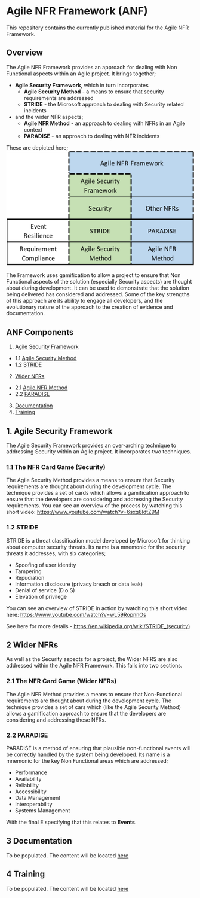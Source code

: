
# Agile NFR Framework (ANF)

This repository contains the currently published material for the Agile NFR Framework.

## Overview

The Agile NFR Framework provides an approach for dealing with Non Functional aspects within an Agile project.  It brings together;
- **Agile Security Framework**, which in turn incorporates
  - **Agile Security Method** - a means to ensure that security requirements are addressed
  - **STRIDE** - the Microsoft approach to dealing with Security related incidents
- and the wider NFR aspects;
  - **Agile NFR Method** - an approach to dealing with NFRs in an Agile context
  - **PARADISE** - an approach to dealing with NFR incidents

These are depicted here;
![agile-nfr-framework](docs/images/anf-overview.png)

The Framework uses gamification to allow a project to ensure that Non Functional aspects of the solution (especially Security aspects) are thought about during development.  It can be used to demonstrate that the solution being delivered has considered and addressed.  Some of the key strengths of this approach are its ability to engage all developers, and the evolutionary nature of the approach to the creation of evidence and documentation.

## ANF Components

1. [Agile Security Framework](#1-asf)
  - 1.1 [Agile Security Method](#11-asm)
  - 1.2 [STRIDE](#12-stride)
2. [Wider NFRs](#2-nfrs)
  - 2.1 [Agile NFR Method](#21-anm)
  - 2.2 [PARADISE](#22-paradise)
3. [Documentation](#3-documentation)
4. [Training](#4-training)

## 1. Agile Security Framework

The Agile Security Framework provides an over-arching technique to addressing Security within an Agile project. It incorporates two techniques.

### 1.1 The NFR Card Game (Security)

The Agile Security Method provides a means to ensure that Security requirements are thought about during the development cycle.  The technique provides a set of cards which allows a gamification approach to ensure that the developers are considering and addressing the Security requirements. You can see an overview of the process by watching this short video: https://www.youtube.com/watch?v=6sxq8ldtZ9M 



### 1.2 STRIDE

STRIDE is a threat classification model developed by Microsoft for thinking about computer security threats. Its name is a mnemonic for the security threats it addresses, with six categories;

  - Spoofing of user identity
  - Tampering
  - Repudiation
  - Information disclosure (privacy breach or data leak)
  - Denial of service (D.o.S)
  - Elevation of privilege

You can see an overview of STRIDE in action by watching this short video here: https://www.youtube.com/watch?v=wL59RopnnOs

See here for more details - https://en.wikipedia.org/wiki/STRIDE_(security)
 
## 2 Wider NFRs 

As well as the Security aspects for a project, the Wider NFRS are also addressed within the Agile NFR Framework.  This falls into two sections.

### 2.1 The NFR Card Game (Wider NFRs)

The Agile NFR Method provides a means to ensure that Non-Functional requirements are thought about during the development cycle.  The technique provides a set of cars which (like the Agile Security Method) allows a gamification approach to ensure that the developers are considering and addressing these NFRs.


### 2.2 PARADISE

PARADISE is a method of ensuring that plausible non-functional events will be correctly handled by the system being developed.  Its name is a mnemonic for the key Non Functional areas which are addressed;


  - Performance 
  - Availability 
  - Reliability 
  - Accessibility
  - Data Management
  - Interoperability
  - Systems Management 

With the final E specifying that this relates to **Events**.

## 3 Documentation

To be populated.  The content will be located [here](docs/)

## 4 Training

To be populated.  The content will be located [here](howto/)
